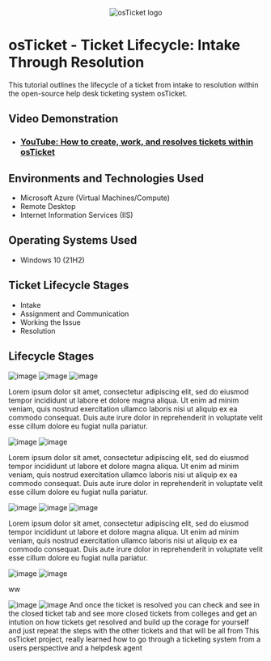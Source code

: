 <p align="center">
<img src="https://i.imgur.com/Clzj7Xs.png" alt="osTicket logo"/>
</p>

<h1>osTicket - Ticket Lifecycle: Intake Through Resolution</h1>
This tutorial outlines the lifecycle of a ticket from intake to resolution within the open-source help desk ticketing system osTicket.<br />


<h2>Video Demonstration</h2>

- ### [YouTube: How to create, work, and resolves tickets within osTicket](https://www.youtube.com)

<h2>Environments and Technologies Used</h2>

- Microsoft Azure (Virtual Machines/Compute)
- Remote Desktop
- Internet Information Services (IIS)

<h2>Operating Systems Used </h2>

- Windows 10</b> (21H2)

<h2>Ticket Lifecycle Stages</h2>

- Intake
- Assignment and Communication
- Working the Issue
- Resolution

<h2>Lifecycle Stages</h2>

![image](https://github.com/MartindIT/ticket-lifecycle/assets/151476834/3993b96a-8a2b-4ad7-bfb6-5637c777dbf0)
![image](https://github.com/MartindIT/ticket-lifecycle/assets/151476834/f666d37c-3f19-40b3-9121-0103b6e8f539)
![image](https://github.com/MartindIT/ticket-lifecycle/assets/151476834/133b974a-ea0a-41c7-875d-c062e66b5d03)

<p>
Lorem ipsum dolor sit amet, consectetur adipiscing elit, sed do eiusmod tempor incididunt ut labore et dolore magna aliqua. Ut enim ad minim veniam, quis nostrud exercitation ullamco laboris nisi ut aliquip ex ea commodo consequat. Duis aute irure dolor in reprehenderit in voluptate velit esse cillum dolore eu fugiat nulla pariatur.
</p>

![image](https://github.com/MartindIT/ticket-lifecycle/assets/151476834/ad452144-35dc-4a62-b196-8b4d296b1187)
![image](https://github.com/MartindIT/ticket-lifecycle/assets/151476834/acb3534f-5e3c-4a30-8903-fc2fc90feddd)


<p>
Lorem ipsum dolor sit amet, consectetur adipiscing elit, sed do eiusmod tempor incididunt ut labore et dolore magna aliqua. Ut enim ad minim veniam, quis nostrud exercitation ullamco laboris nisi ut aliquip ex ea commodo consequat. Duis aute irure dolor in reprehenderit in voluptate velit esse cillum dolore eu fugiat nulla pariatur.
</p>

![image](https://github.com/MartindIT/ticket-lifecycle/assets/151476834/21ed9218-2e52-45ef-b5c8-e57ba664e1c2)
![image](https://github.com/MartindIT/ticket-lifecycle/assets/151476834/323f3cd5-d2bb-4a5f-8c22-af96bd3952b1)
![image](https://github.com/MartindIT/ticket-lifecycle/assets/151476834/481df537-b510-42b3-9674-5af6ceb30632)


<p>
Lorem ipsum dolor sit amet, consectetur adipiscing elit, sed do eiusmod tempor incididunt ut labore et dolore magna aliqua. Ut enim ad minim veniam, quis nostrud exercitation ullamco laboris nisi ut aliquip ex ea commodo consequat. Duis aute irure dolor in reprehenderit in voluptate velit esse cillum dolore eu fugiat nulla pariatur.
</p>

![image](https://github.com/MartindIT/ticket-lifecycle/assets/151476834/0283f845-1887-4f1c-9625-84f750a85499)
![image](https://github.com/MartindIT/ticket-lifecycle/assets/151476834/f5e92bbf-67e1-4b79-9f8d-74a004333edd)

ww

![image](https://github.com/MartindIT/ticket-lifecycle/assets/151476834/74ee4afe-ac00-400c-9b29-986709255430)
![image](https://github.com/MartindIT/ticket-lifecycle/assets/151476834/eeff5bf4-dae5-406a-8486-1b578a8e1672)
And once the ticket is resolved you can check and see in the closed ticket tab and see more closed tickets from colleges and get an intution on how tickets get resolved and build up the corage for yourself and just repeat the steps with the other tickets and that will be all from This osTicket project, really learned how to go through a ticketing system from a users perspective and a helpdesk agent

